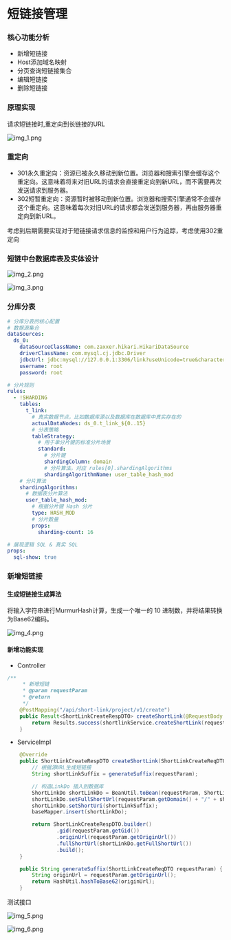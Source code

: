 # 短链接管理
### 核心功能分析
- 新增短链接
- Host添加域名映射
- 分页查询短链接集合
- 编辑短链接
- 删除短链接
### 原理实现
请求短链接时,重定向到长链接的URL

![img_1.png](image/24-7-16/img_1.png)

### 重定向
- 301永久重定向：资源已被永久移动到新位置。浏览器和搜索引擎会缓存这个重定向。这意味着将来对旧URL的请求会直接重定向到新URL，而不需要再次发送请求到服务器。
- 302短暂重定向：资源暂时被移动到新位置。浏览器和搜索引擎通常不会缓存这个重定向。这意味着每次对旧URL的请求都会发送到服务器，再由服务器重定向到新URL。

考虑到后期需要实现对于短链接请求信息的监控和用户行为追踪，考虑使用302重定向


### 短链中台数据库表及实体设计

![img_2.png](image/24-7-16/img_2.png)

![img_3.png](image/24-7-16/img_3.png)

### 分库分表
```yaml
# 分库分表的核心配置
# 数据源集合
dataSources:
  ds_0:
    dataSourceClassName: com.zaxxer.hikari.HikariDataSource
    driverClassName: com.mysql.cj.jdbc.Driver
    jdbcUrl: jdbc:mysql://127.0.0.1:3306/link?useUnicode=true&characterEncoding=UTF-8&rewriteBatchedStatements=true&allowMultiQueries=true&serverTimezone=Asia/Shanghai
    username: root
    password: root

# 分片规则
rules:
  - !SHARDING
    tables:
      t_link:
        # 真实数据节点，比如数据库源以及数据库在数据库中真实存在的
        actualDataNodes: ds_0.t_link_${0..15}
        # 分表策略
        tableStrategy:
          # 用于单分片键的标准分片场景
          standard:
            # 分片键
            shardingColumn: domain
            # 分片算法，对应 rules[0].shardingAlgorithms
            shardingAlgorithmName: user_table_hash_mod
    # 分片算法
    shardingAlgorithms:
      # 数据表分片算法
      user_table_hash_mod:
        # 根据分片键 Hash 分片
        type: HASH_MOD
        # 分片数量
        props:
          sharding-count: 16

# 展现逻辑 SQL & 真实 SQL
props:
  sql-show: true
```

### 新增短链接
#### 生成短链接生成算法
将输入字符串进行MurmurHash计算，生成一个唯一的 10 进制数，并将结果转换为Base62编码。

![img_4.png](image/24-7-16/img_4.png)

#### 新增功能实现
- Controller
```java
/**
     * 新增短链
     * @param requestParam
     * @return
     */
    @PostMapping("/api/short-link/project/v1/create")
    public Result<ShortLinkCreateRespDTO> createShortLink(@RequestBody ShortLinkCreateReqDTO requestParam) {
        return Results.success(shortlinkService.createShortLink(requestParam));
    }
```
- ServiceImpl
```java
    @Override
    public ShortLinkCreateRespDTO createShortLink(ShortLinkCreateReqDTO requestParam) {
        // 根据源URL生成短链接
        String shortLinkSuffix = generateSuffix(requestParam);

        // 构造LinkDo 插入到数据库
        ShortLinkDo shortLinkDo = BeanUtil.toBean(requestParam, ShortLinkDo.class);
        shortLinkDo.setFullShortUrl(requestParam.getDomain() + "/" + shortLinkSuffix);
        shortLinkDo.setShortUri(shortLinkSuffix);
        baseMapper.insert(shortLinkDo);

        return ShortLinkCreateRespDTO.builder()
                .gid(requestParam.getGid())
                .originUrl(requestParam.getOriginUrl())
                .fullShortUrl(shortLinkDo.getFullShortUrl())
                .build();
    }

    public String generateSuffix(ShortLinkCreateReqDTO requestParam) {
        String originUrl = requestParam.getOriginUrl();
        return HashUtil.hashToBase62(originUrl);
    }
```

测试接口

![img_5.png](image/24-7-16/img_5.png)

![img_6.png](image/24-7-16/img_6.png)